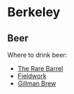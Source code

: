 # Berkeley
## Beer
Where to drink beer:
- [The Rare Barrel](http://therarebarrel.com)
- [Fieldwork](http://fieldworkbrewing.com)
- [Gillman Brew](https://www.gilmanbrew.com)
